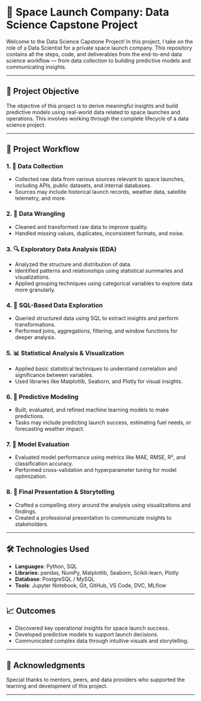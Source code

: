 # 🚀 Space Launch Company: Data Science Capstone Project

Welcome to the Data Science Capstone Project! In this project, I take on the role of a Data Scientist for a private space launch company. This repository contains all the steps, code, and deliverables from the end-to-end data science workflow — from data collection to building predictive models and communicating insights.

---

## 📌 Project Objective

The objective of this project is to derive meaningful insights and build predictive models using real-world data related to space launches and operations. This involves working through the complete lifecycle of a data science project.

---

## 📂 Project Workflow

### 1. 🧪 Data Collection
- Collected raw data from various sources relevant to space launches, including APIs, public datasets, and internal databases.
- Sources may include historical launch records, weather data, satellite telemetry, and more.

### 2. 🧹 Data Wrangling
- Cleaned and transformed raw data to improve quality.
- Handled missing values, duplicates, inconsistent formats, and noise.

### 3. 🔍 Exploratory Data Analysis (EDA)
- Analyzed the structure and distribution of data.
- Identified patterns and relationships using statistical summaries and visualizations.
- Applied grouping techniques using categorical variables to explore data more granularly.

### 4. 🧮 SQL-Based Data Exploration
- Queried structured data using SQL to extract insights and perform transformations.
- Performed joins, aggregations, filtering, and window functions for deeper analysis.

### 5. 📊 Statistical Analysis & Visualization
- Applied basic statistical techniques to understand correlation and significance between variables.
- Used libraries like Matplotlib, Seaborn, and Plotly for visual insights.

### 6. 🤖 Predictive Modeling
- Built, evaluated, and refined machine learning models to make predictions.
- Tasks may include predicting launch success, estimating fuel needs, or forecasting weather impact.

### 7. 🎯 Model Evaluation
- Evaluated model performance using metrics like MAE, RMSE, R², and classification accuracy.
- Performed cross-validation and hyperparameter tuning for model optimization.

### 8. 📝 Final Presentation & Storytelling
- Crafted a compelling story around the analysis using visualizations and findings.
- Created a professional presentation to communicate insights to stakeholders.

---

## 🛠️ Technologies Used

- **Languages**: Python, SQL
- **Libraries**: pandas, NumPy, Matplotlib, Seaborn, Scikit-learn, Plotly
- **Database**: PostgreSQL / MySQL
- **Tools**: Jupyter Notebook, Git, GitHub, VS Code, DVC, MLflow

---

## 📈 Outcomes

- Discovered key operational insights for space launch success.
- Developed predictive models to support launch decisions.
- Communicated complex data through intuitive visuals and storytelling.

---

## 🙌 Acknowledgments

Special thanks to mentors, peers, and data providers who supported the learning and development of this project.

---


